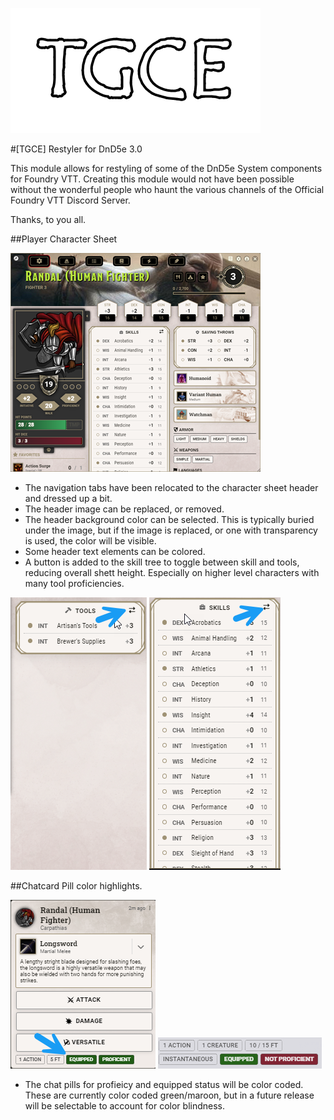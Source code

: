 ![alt text](pictures/TGCE-logo-onlyLetters.png)

#[TGCE] Restyler for DnD5e 3.0

This module allows for restyling of some of the DnD5e System components for Foundry VTT. 
Creating this module would not have been possible without the wonderful people who haunt the various channels of the Official Foundry VTT Discord Server. 

Thanks, to you all. 

##Player Character Sheet

![alt text](pictures/charactersheet2.png)


- The navigation tabs have been relocated to the character sheet header and dressed up a bit. 
- The header image can be replaced, or removed.
- The header background color can be selected. This is typically buried under the image, but if the image is replaced, or one with transparency is used, the color will be visible.
- Some header text elements can be colored. 
- A button is added to the skill tree to toggle between skill and tools, reducing overall shett height. Especially on higher level characters with many tool proficiencies. 

![alt text](pictures/skills-tools-toggle1.png) ![alt text](pictures/skills-tools-toggle2.png)

##Chatcard Pill color highlights.

![alt text](pictures/chatcardpills.png) ![alt text](pictures/chatcardpills2.png)

- The chat pills for profieicy and equipped status will be color coded. These are currently color coded green/maroon, but in a future release will be selectable to account for color blindness. 
